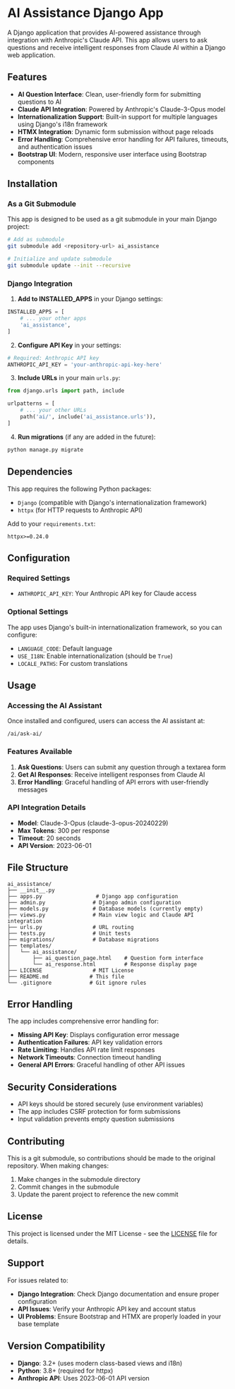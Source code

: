 # AI Assistance Django App

A Django application that provides AI-powered assistance through integration with Anthropic's Claude API. This app allows users to ask questions and receive intelligent responses from Claude AI within a Django web application.

## Features

- **AI Question Interface**: Clean, user-friendly form for submitting questions to AI
- **Claude API Integration**: Powered by Anthropic's Claude-3-Opus model
- **Internationalization Support**: Built-in support for multiple languages using Django's i18n framework
- **HTMX Integration**: Dynamic form submission without page reloads
- **Error Handling**: Comprehensive error handling for API failures, timeouts, and authentication issues
- **Bootstrap UI**: Modern, responsive user interface using Bootstrap components

## Installation

### As a Git Submodule

This app is designed to be used as a git submodule in your main Django project:

```bash
# Add as submodule
git submodule add <repository-url> ai_assistance

# Initialize and update submodule
git submodule update --init --recursive
```

### Django Integration

1. **Add to INSTALLED_APPS** in your Django settings:
```python
INSTALLED_APPS = [
    # ... your other apps
    'ai_assistance',
]
```

2. **Configure API Key** in your settings:
```python
# Required: Anthropic API key
ANTHROPIC_API_KEY = 'your-anthropic-api-key-here'
```

3. **Include URLs** in your main `urls.py`:
```python
from django.urls import path, include

urlpatterns = [
    # ... your other URLs
    path('ai/', include('ai_assistance.urls')),
]
```

4. **Run migrations** (if any are added in the future):
```bash
python manage.py migrate
```

## Dependencies

This app requires the following Python packages:

- `Django` (compatible with Django's internationalization framework)
- `httpx` (for HTTP requests to Anthropic API)

Add to your `requirements.txt`:
```
httpx>=0.24.0
```

## Configuration

### Required Settings

- `ANTHROPIC_API_KEY`: Your Anthropic API key for Claude access

### Optional Settings

The app uses Django's built-in internationalization framework, so you can configure:
- `LANGUAGE_CODE`: Default language
- `USE_I18N`: Enable internationalization (should be `True`)
- `LOCALE_PATHS`: For custom translations

## Usage

### Accessing the AI Assistant

Once installed and configured, users can access the AI assistant at:
```
/ai/ask-ai/
```

### Features Available

1. **Ask Questions**: Users can submit any question through a textarea form
2. **Get AI Responses**: Receive intelligent responses from Claude AI
3. **Error Handling**: Graceful handling of API errors with user-friendly messages

### API Integration Details

- **Model**: Claude-3-Opus (claude-3-opus-20240229)
- **Max Tokens**: 300 per response
- **Timeout**: 20 seconds
- **API Version**: 2023-06-01

## File Structure

```
ai_assistance/
├── __init__.py
├── apps.py                 # Django app configuration
├── admin.py               # Django admin configuration
├── models.py              # Database models (currently empty)
├── views.py               # Main view logic and Claude API integration
├── urls.py                # URL routing
├── tests.py               # Unit tests
├── migrations/            # Database migrations
├── templates/
│   └── ai_assistance/
│       ├── ai_question_page.html    # Question form interface
│       └── ai_response.html         # Response display page
├── LICENSE                # MIT License
├── README.md             # This file
└── .gitignore            # Git ignore rules
```

## Error Handling

The app includes comprehensive error handling for:

- **Missing API Key**: Displays configuration error message
- **Authentication Failures**: API key validation errors
- **Rate Limiting**: Handles API rate limit responses
- **Network Timeouts**: Connection timeout handling
- **General API Errors**: Graceful handling of other API issues

## Security Considerations

- API keys should be stored securely (use environment variables)
- The app includes CSRF protection for form submissions
- Input validation prevents empty question submissions

## Contributing

This is a git submodule, so contributions should be made to the original repository. When making changes:

1. Make changes in the submodule directory
2. Commit changes in the submodule
3. Update the parent project to reference the new commit

## License

This project is licensed under the MIT License - see the [LICENSE](LICENSE) file for details.

## Support

For issues related to:
- **Django Integration**: Check Django documentation and ensure proper configuration
- **API Issues**: Verify your Anthropic API key and account status
- **UI Problems**: Ensure Bootstrap and HTMX are properly loaded in your base template

## Version Compatibility

- **Django**: 3.2+ (uses modern class-based views and i18n)
- **Python**: 3.8+ (required for httpx)
- **Anthropic API**: Uses 2023-06-01 API version